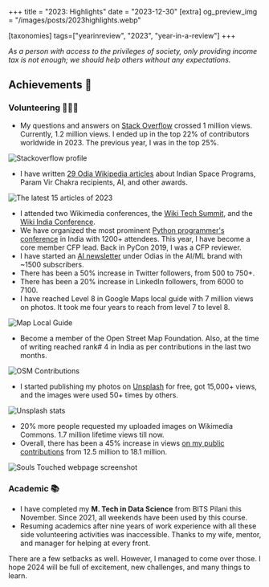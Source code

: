 +++
title = "2023: Highlights"
date = "2023-12-30"
[extra]
og_preview_img = "/images/posts/2023highlights.webp"

[taxonomies]
tags=["yearinreview", "2023", "year-in-a-review"]
+++

_As a person with access to the privileges of society, only providing income tax is not enough; we should help others without any expectations._

## Achievements 🎉

### Volunteering 🙋🏻‍♂️

- My questions and answers on [Stack Overflow](https://stackoverflow.com/users/5014656/soumendra?tab=profile) crossed 1 million views. Currently, 1.2 million views. I ended up in the top 22% of contributors worldwide in 2023. The previous year, I was in the top 25%.

![Stackoverflow profile](https://cdn.hashnode.com/res/hashnode/image/upload/v1703933642368/f318eec8-00df-498a-8ce5-9b9d013fbc6d.png)

- I have written [29 Odia Wikipedia articles](https://pageviews.wmcloud.org/userviews/?project=or.wikipedia.org&platform=all-access&agent=user&namespace=0&redirects=0&start=2023-01-01&end=2023-12-29&user=Soumendrak&sort=views&direction=1&view=list&user=Soumendrak) about Indian Space Programs, Param Vir Chakra recipients, AI, and other awards.

![The latest 15 articles of 2023](https://cdn.hashnode.com/res/hashnode/image/upload/v1703931815440/10fc34d8-ebf3-4fdb-bcc1-44ad89e6ff44.png)

- I attended two Wikimedia conferences, the [Wiki Tech Summit](https://meta.wikimedia.org/wiki/2nd_Wikimedia_Technology_Summit), and the [Wiki India Conference](https://meta.wikimedia.org/wiki/WikiConference_India_2023).
- We have organized the most prominent [Python programmer's conference](https://in.pycon.org/2023/) in India with 1200+ attendees. This year, I have become a core member CFP lead. Back in PyCon 2019, I was a CFP reviewer.
- I have started an [AI newsletter](https://odishaml.substack.com/) under Odias in the AI/ML brand with ~1500 subscribers.
- There has been a 50% increase in Twitter followers, from 500 to 750+.
- There has been a 20% increase in LinkedIn followers, from 6000 to 7100.
- I have reached Level 8 in Google Maps local guide with 7 million views on photos. It took me four years to reach from level 7 to level 8.

![Map Local Guide](https://cdn.hashnode.com/res/hashnode/image/upload/v1703932372817/78974747-1b1c-4926-93ec-9c1969075181.png)

- Become a member of the Open Street Map Foundation. Also, at the time of writing reached rank# 4 in India as per contributions in the last two months.

![OSM Contributions](https://cdn.hashnode.com/res/hashnode/image/upload/v1703932473834/a4206881-71d4-4d8a-bbf3-f42bb6188a84.png)

- I started publishing my photos on [Unsplash](https://unsplash.com/@soumendrak) for free, got 15,000+ views, and the images were used 50+ times by others.

![Unsplash stats](https://cdn.hashnode.com/res/hashnode/image/upload/v1703932082566/70d12da8-128d-48ff-90f5-e34f16df67da.png)

- 20% more people requested my uploaded images on Wikimedia Commons. 1.7 million lifetime views till now.
- Overall, there has been a 45% increase in views [on my public contributions](https://www.soumendrak.com/souls-touched) from 12.5 million to 18.1 million.

![Souls Touched webpage screenshot](https://cdn.hashnode.com/res/hashnode/image/upload/v1703932714103/f107125a-6d9d-4a45-ac14-4ce5e6007512.png)

### Academic 📚

- I have completed my **M. Tech in Data Science** from BITS Pilani this November. Since 2021, all weekends have been used by this course.
- Resuming academics after nine years of work experience with all these side volunteering activities was inaccessible. Thanks to my wife, mentor, and manager for helping at every front.

There are a few setbacks as well. However, I managed to come over those. I hope 2024 will be full of excitement, new challenges, and many things to learn.
